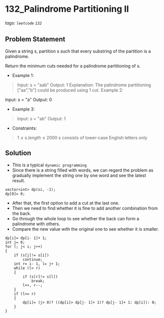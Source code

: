 # 132_Palindrome Partitioning II
###### tags: `leetcode` `132`
## Problem Statement
Given a string s, partition s such that every substring of the partition is a palindrome.

Return the minimum cuts needed for a palindrome partitioning of s.

- Example 1:

> Input: s = "aab"
Output: 1
Explanation: The palindrome partitioning ["aa","b"] could be produced using 1 cut.
Example 2:

Input: s = "a"
Output: 0
- Example 3:

> Input: s = "ab"
Output: 1
 
- Constraints:

> $1 \leq s.length \leq 2000$
s consists of lower-case English letters only
## Solution
- This is a typical ```dynamic programming```
- Since there is a string filled with words, we can regard the problem as gradually implement the string one by one word and see the latest result.
```cpp=
vector<int> dp(si, -1);
dp[0]= 0;
```
- After that, the first option to add a cut at the last one.
- Then we need to find whether it is fine to add another combination from the back.
- Go through the whole loop to see whether the back can form a palindrome with others.
- Compare the new value with the original one to see whether it is smaller.
```cpp=
dp[i]= dp[i- 1]+ 1;
int j= 0;
for (; j< i; j++)
{
    if (s[j]!= s[i])
        continue;
    int r= i- 1, l= j+ 1;
    while (l< r)
    {
        if (s[r]!= s[l])
            break;
        l++, r--;
    }
    if (l>= r)
    {
        dp[i]= (j> 0)? ((dp[i]> dp[j- 1]+ 1)? dp[j- 1]+ 1: dp[i]): 0;
    }
}
```